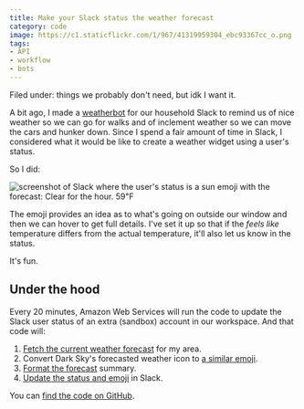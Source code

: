 ```yaml
---
title: Make your Slack status the weather forecast
category: code
image: https://c1.staticflickr.com/1/967/41319959304_ebc93367cc_o.png
tags:
- API
- workflow
- bots
---
```


Filed under: things we probably don't need, but idk I want it.

A bit ago, I made a [weatherbot](https://katydecorah.com/code/weatherbot/) for our household Slack to remind us of nice weather so we can go for walks and of inclement weather so we can move the cars and hunker down. Since I spend a fair amount of time in Slack, I considered what it would be like to create a weather widget using a user's status.

So I did:

![screenshot of Slack where the user's status is a sun emoji with the forecast: Clear for the hour. 59℉](https://c1.staticflickr.com/1/967/41319959304_ebc93367cc_o.png)

The emoji provides an idea as to what's going on outside our window and then we can hover to get full details. I've set it up so that if the *feels like* temperature differs from the actual temperature, it'll also let us know in the status.

It's fun.

## Under the hood

Every 20 minutes, Amazon Web Services will run the code to update the Slack user status of an extra (sandbox) account in our workspace. And that code will:

1. [Fetch the current weather forecast](https://github.com/katydecorah/weather-status/blob/568c5eb37642cd48d410e202fb68de063a588332/index.js#L13-L29) for my area.
2. Convert Dark Sky's forecasted weather icon to [a similar emoji](https://github.com/katydecorah/weather-status/blob/568c5eb37642cd48d410e202fb68de063a588332/index.js#L31-L45).
3. [Format the forecast](https://github.com/katydecorah/weather-status/blob/568c5eb37642cd48d410e202fb68de063a588332/index.js#L47-L63) summary.
4. [Update the status and emoji](https://github.com/katydecorah/weather-status/blob/568c5eb37642cd48d410e202fb68de063a588332/index.js#L74-L90) in Slack.

You can [find the code on GitHub](https://github.com/katydecorah/weather-status).
